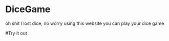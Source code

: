 # DiceGame
oh shit I lost dice, no worry using this website you can play your dice game

#Try it out 

